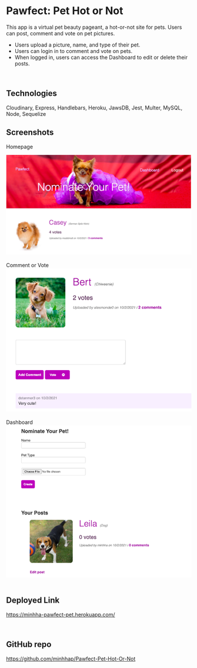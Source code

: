 # Pawfect: Pet Hot or Not

This app is a virtual pet beauty pageant, a hot-or-not site for pets. Users can post, comment and vote on pet pictures. 
* Users upload a picture, name, and type of their pet.
* Users can login in to comment and vote on pets.
* When logged in, users can access the Dashboard to edit or delete their posts.
<br>


## Technologies
Cloudinary, Express, Handlebars, Heroku, JawsDB, Jest, Multer, MySQL, Node, Sequelize
<br>

## Screenshots
Homepage
<div>
    <img src="./public/images/home.png" width="800px"></img>
</div>

<br>
Comment or Vote
<div>
    <img src="./public/images/comment.png" width="800px"></img>
</div>
<br>
Dashboard
<div>
    <img src="./public/images/dashboard.png" width="800px"></img>
</div>

<br>

## Deployed Link
https://minhha-pawfect-pet.herokuapp.com/

<br>

## GitHub repo
https://github.com/minhhap/Pawfect-Pet-Hot-Or-Not


